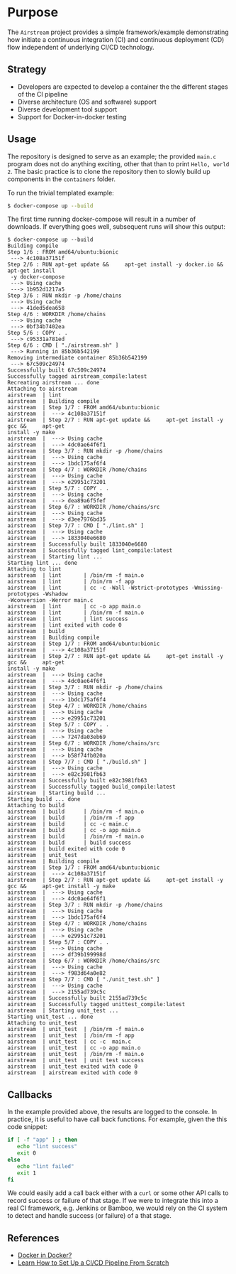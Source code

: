# Purpose

The `Airstream` project provides a simple framework/example demonstrating how initiate a continuous integration (CI) and continuous deployment (CD) flow independent of underlying CI/CD technology.

## Strategy
- Developers are expected to develop a container the the different stages of the CI pipeline
- Diverse architecture (OS and software) support
- Diverse development tool support
- Support for Docker-in-docker testing

## Usage

The repository is designed to serve as an example; the provided `main.c` program does not do anything exciting, other that than to print `Hello, world 2`.  The basic practice is to clone the repository then to slowly build up components in the `containers` folder.

To run the trivial templated example:
```bash
$ docker-compose up --build
```

The first time running docker-compose will result in a number of downloads.  If everything goes well, subsequent runs will show this output:

```
$ docker-compose up --build
Building compile
Step 1/6 : FROM amd64/ubuntu:bionic
 ---> 4c108a37151f
Step 2/6 : RUN apt-get update &&     apt-get install -y docker.io &&     apt-get install
 -y docker-compose
 ---> Using cache
 ---> 1b952d1217a5
Step 3/6 : RUN mkdir -p /home/chains
 ---> Using cache
 ---> 41ded5dea658
Step 4/6 : WORKDIR /home/chains
 ---> Using cache
 ---> 0bf34b7402ea
Step 5/6 : COPY . .
 ---> c95331a781ed
Step 6/6 : CMD [ "./airstream.sh" ]
 ---> Running in 85b36b542199
Removing intermediate container 85b36b542199
 ---> 67c509c24974
Successfully built 67c509c24974
Successfully tagged airstream_compile:latest
Recreating airstream ... done
Attaching to airstream
airstream  | lint
airstream  | Building compile
airstream  | Step 1/7 : FROM amd64/ubuntu:bionic
airstream  |  ---> 4c108a37151f
airstream  | Step 2/7 : RUN apt-get update &&     apt-get install -y gcc &&     apt-get 
install -y make
airstream  |  ---> Using cache
airstream  |  ---> 4dc0ae64f6f1
airstream  | Step 3/7 : RUN mkdir -p /home/chains
airstream  |  ---> Using cache
airstream  |  ---> 1bdc175af6f4
airstream  | Step 4/7 : WORKDIR /home/chains
airstream  |  ---> Using cache
airstream  |  ---> e29951c73201
airstream  | Step 5/7 : COPY . .
airstream  |  ---> Using cache
airstream  |  ---> dea89a6f5fef
airstream  | Step 6/7 : WORKDIR /home/chains/src
airstream  |  ---> Using cache
airstream  |  ---> d3ee7976bd35
airstream  | Step 7/7 : CMD [ "./lint.sh" ]
airstream  |  ---> Using cache
airstream  |  ---> 1833040e6680
airstream  | Successfully built 1833040e6680
airstream  | Successfully tagged lint_compile:latest
airstream  | Starting lint ... 
Starting lint ... done
Attaching to lint
airstream  | lint       | /bin/rm -f main.o
airstream  | lint       | /bin/rm -f app
airstream  | lint       | cc -c -Wall -Wstrict-prototypes -Wmissing-prototypes -Wshadow 
-Wconversion -Werror main.c
airstream  | lint       | cc -o app main.o
airstream  | lint       | /bin/rm -f main.o
airstream  | lint       | lint success
airstream  | lint exited with code 0
airstream  | build
airstream  | Building compile
airstream  | Step 1/7 : FROM amd64/ubuntu:bionic
airstream  |  ---> 4c108a37151f
airstream  | Step 2/7 : RUN apt-get update &&     apt-get install -y gcc &&     apt-get 
install -y make
airstream  |  ---> Using cache
airstream  |  ---> 4dc0ae64f6f1
airstream  | Step 3/7 : RUN mkdir -p /home/chains
airstream  |  ---> Using cache
airstream  |  ---> 1bdc175af6f4
airstream  | Step 4/7 : WORKDIR /home/chains
airstream  |  ---> Using cache
airstream  |  ---> e29951c73201
airstream  | Step 5/7 : COPY . .
airstream  |  ---> Using cache
airstream  |  ---> 7247da03eb69
airstream  | Step 6/7 : WORKDIR /home/chains/src
airstream  |  ---> Using cache
airstream  |  ---> b58f74fb020a
airstream  | Step 7/7 : CMD [ "./build.sh" ]
airstream  |  ---> Using cache
airstream  |  ---> e82c3981fb63
airstream  | Successfully built e82c3981fb63
airstream  | Successfully tagged build_compile:latest
airstream  | Starting build ... 
Starting build ... done
Attaching to build
airstream  | build      | /bin/rm -f main.o
airstream  | build      | /bin/rm -f app
airstream  | build      | cc -c main.c
airstream  | build      | cc -o app main.o
airstream  | build      | /bin/rm -f main.o
airstream  | build      | build success
airstream  | build exited with code 0
airstream  | unit_test
airstream  | Building compile
airstream  | Step 1/7 : FROM amd64/ubuntu:bionic
airstream  |  ---> 4c108a37151f
airstream  | Step 2/7 : RUN apt-get update &&     apt-get install -y gcc &&     apt-get install -y make
airstream  |  ---> Using cache
airstream  |  ---> 4dc0ae64f6f1
airstream  | Step 3/7 : RUN mkdir -p /home/chains
airstream  |  ---> Using cache
airstream  |  ---> 1bdc175af6f4
airstream  | Step 4/7 : WORKDIR /home/chains
airstream  |  ---> Using cache
airstream  |  ---> e29951c73201
airstream  | Step 5/7 : COPY . .
airstream  |  ---> Using cache
airstream  |  ---> df39b199998d
airstream  | Step 6/7 : WORKDIR /home/chains/src
airstream  |  ---> Using cache
airstream  |  ---> f983d64a0e82
airstream  | Step 7/7 : CMD [ "./unit_test.sh" ]
airstream  |  ---> Using cache
airstream  |  ---> 2155ad739c5c
airstream  | Successfully built 2155ad739c5c
airstream  | Successfully tagged unittest_compile:latest
airstream  | Starting unit_test ... 
Starting unit_test ... done
Attaching to unit_test
airstream  | unit_test  | /bin/rm -f main.o
airstream  | unit_test  | /bin/rm -f app
airstream  | unit_test  | cc -c  main.c
airstream  | unit_test  | cc -o app main.o
airstream  | unit_test  | /bin/rm -f main.o
airstream  | unit_test  | unit test success
airstream  | unit_test exited with code 0
airstream  | airstream exited with code 0
```

## Callbacks

In the example provided above, the results are logged to the console.  In practice, it is useful to have call back functions. For example, given the this code snippet:

```bash
if [ -f "app" ] ; then
   echo "lint success"
   exit 0
else
   echo "lint failed"
   exit 1
fi
```

We could easily add a call back either with a `curl` or some other API calls to record success or failure of that stage.  If we were to integrate this into a real CI framework, e.g. Jenkins or Bamboo, we would rely on the CI system to detect and handle success (or failure) of a that stage.

## References

- [Docker in Docker?](https://itnext.io/docker-in-docker-521958d34efd)
- [Learn How to Set Up a CI/CD Pipeline From Scratch](https://dzone.com/articles/learn-how-to-setup-a-cicd-pipeline-from-scratch)
